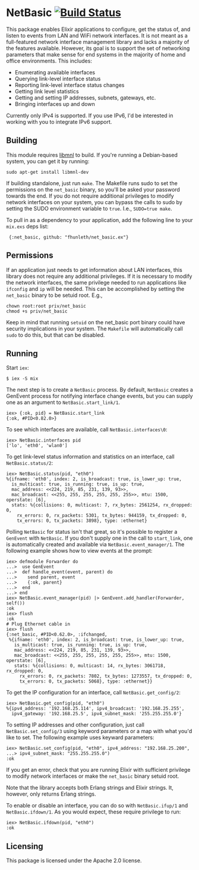 # NetBasic [![Build Status](https://travis-ci.org/fhunleth/net_basic.ex.svg)](https://travis-ci.org/fhunleth/net_basic.ex)

This package enables Elixir applications to configure, get the status of,
and listen to events from LAN and WiFi network interfaces. It is not meant
as a full-featured network interface management library and lacks a majority
of the features available. However, its goal is to support the set of
networking parameters that make sense for end systems in the majority
of home and office environments. This includes:

 * Enumerating available interfaces
 * Querying link-level interface status
 * Reporting link-level interface status changes
 * Getting link level statistics
 * Getting and setting IP addresses, subnets, gateways, etc.
 * Bringing interfaces up and down

Currently only IPv4 is supported. If you use IPv6, I'd be interested in
working with you to integrate IPv6 support.

## Building

This module requires [libmnl](http://netfilter.org/projects/libmnl/) to build.
If you're running a Debian-based system, you can get it by running:

    sudo apt-get install libmnl-dev

If building standalone, just run `make`. The Makefile runs sudo to set the
permissions on the `net_basic` binary, so you'll be asked your password towards
the end. If you do not require additional privileges to modify network
interfaces on your system, you can bypass the calls to sudo by setting the
SUDO environment variable to `true`. I.e., `SUDO=true make`.

To pull in as a dependency to your application, add the following line to your
`mix.exs` deps list:

     {:net_basic, github: "fhunleth/net_basic.ex"}

## Permissions

If an application just needs to get information about LAN interfaces,
this library does not require any additional privileges. If it is necessary
to modify the network interfaces, the same privilege needed to run applications
like `ifconfig` and `ip` will be needed. This can be accomplished by setting
the `net_basic` binary to be setuid root. E.g.,

    chown root:root priv/net_basic
    chmod +s priv/net_basic

Keep in mind that running `setuid` on the net_basic port binary could have
security implications in your system. The `Makefile` will automatically call
`sudo` to do this, but that can be disabled.

## Running

Start `iex`:

    $ iex -S mix

The next step is to create a `NetBasic` process. By default, `NetBasic` creates
a GenEvent process for notifying interface change events, but you can supply one
as an argument to `NetBasic.start_link/1`.

    iex> {:ok, pid} = NetBasic.start_link
    {:ok, #PID<0.82.0>}

To see which interfaces are available, call `NetBasic.interfaces\0`:

    iex> NetBasic.interfaces pid
	['lo', 'eth0', 'wlan0']

To get link-level status information and statistics on an interface, call
`NetBasic.status/2`:

    iex> NetBasic.status(pid, "eth0")
    %{ifname: 'eth0', index: 2, is_broadcast: true, is_lower_up: true,
      is_multicast: true, is_running: true, is_up: true,
      mac_address: <<224, 219, 85, 231, 139, 93>>,
      mac_broadcast: <<255, 255, 255, 255, 255, 255>>, mtu: 1500, operstate: [6],
      stats: %{collisions: 0, multicast: 7, rx_bytes: 2561254, rx_dropped: 0,
        rx_errors: 0, rx_packets: 5301, tx_bytes: 944159, tx_dropped: 0,
        tx_errors: 0, tx_packets: 3898}, type: :ethernet}

Polling `NetBasic` for status isn't that great, so it's possible to
register a `GenEvent` with `NetBasic`. If you don't supply one in the call
to `start_link`, one is automatically created and available via `NetBasic.event_manager/1`. The
following example shows how to view events at the prompt:

    iex> defmodule Forwarder do
    ...>  use GenEvent
    ...>  def handle_event(event, parent) do
    ...>    send parent, event
    ...>    {:ok, parent}
    ...>  end
    ...> end
    iex> NetBasic.event_manager(pid) |> GenEvent.add_handler(Forwarder, self())
    :ok
    iex> flush
    :ok
    # Plug Ethernet cable in
    iex> flush
    {:net_basic, #PID<0.62.0>, :ifchanged,
     %{ifname: 'eth0', index: 2, is_broadcast: true, is_lower_up: true,
       is_multicast: true, is_running: true, is_up: true,
       mac_address: <<224, 219, 85, 231, 139, 93>>,
       mac_broadcast: <<255, 255, 255, 255, 255, 255>>, mtu: 1500, operstate: [6],
       stats: %{collisions: 0, multicast: 14, rx_bytes: 3061718, rx_dropped: 0,
         rx_errors: 0, rx_packets: 7802, tx_bytes: 1273557, tx_dropped: 0,
         tx_errors: 0, tx_packets: 5068}, type: :ethernet}}

To get the IP configuration for an interface, call `NetBasic.get_config/2`:

    iex> NetBasic.get_config(pid, "eth0")
    %{ipv4_address: '192.168.25.114', ipv4_broadcast: '192.168.25.255',
      ipv4_gateway: '192.168.25.5', ipv4_subnet_mask: '255.255.255.0'}

To setting IP addresses and other configuration, just call
`NetBasic.set_config/3` using keyword parameters or a map with what you'd like
to set. The following example uses keyward parameters:

    iex> NetBasic.set_config(pid, "eth0", ipv4_address: "192.168.25.200",
    ...> ipv4_subnet_mask: "255.255.255.0")
    :ok

If you get an error, check that you are running Elixir with sufficient privilege
to modify network interfaces or make the `net_basic` binary setuid root.

Note that the library accepts both Erlang strings and Elixir strings. It,
however, only returns Erlang strings.

To enable or disable an interface, you can do so with `NetBasic.ifup/1` and
`NetBasic.ifdown/1`. As you would expect, these require privilege to run:

    iex> NetBasic.ifdown(pid, "eth0")
    :ok

## Licensing

This package is licensed under the Apache 2.0 license.
